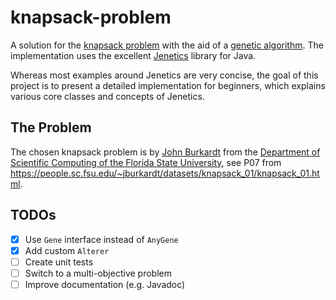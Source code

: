 # knapsack-problem

A solution for the [knapsack problem](https://en.wikipedia.org/wiki/Knapsack_problem) with the aid of a [genetic algorithm](https://en.wikipedia.org/wiki/Genetic_algorithm). The implementation uses the excellent [Jenetics](http://jenetics.io/) library for Java.

Whereas most examples around Jenetics are very concise, the goal of this project is to present a detailed implementation for beginners, which explains various core classes and concepts of Jenetics.

## The Problem

The chosen knapsack problem is by [John Burkardt](https://people.sc.fsu.edu/~jburkardt/) from the [Department of Scientific Computing of the Florida State University](https://sc.fsu.edu/), see P07 from https://people.sc.fsu.edu/~jburkardt/datasets/knapsack_01/knapsack_01.html.

## TODOs

- [x] Use `Gene` interface instead of `AnyGene`
- [x] Add custom `Alterer`
- [ ] Create unit tests
- [ ] Switch to a multi-objective problem
- [ ] Improve documentation (e.g. Javadoc)

